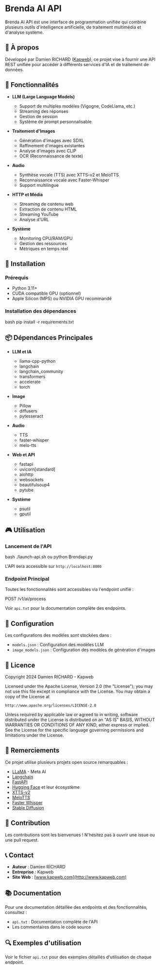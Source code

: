 # Brenda AI API

Brenda AI API est une interface de programmation unifiée qui combine plusieurs outils d'intelligence artificielle, de traitement multimédia et d'analyse système.

## 🎯 À propos

Développé par Damien RICHARD ([Kapweb](http://www.kapweb.com)), ce projet vise à fournir une API REST unifiée pour accéder à différents services d'IA et de traitement de données.

## 🌟 Fonctionnalités

- **LLM (Large Language Models)**
  - Support de multiples modèles (Vigogne, CodeLlama, etc.)
  - Streaming des réponses
  - Gestion de session
  - Système de prompt personnalisable

- **Traitement d'Images**
  - Génération d'images avec SDXL
  - Raffinement d'images existantes
  - Analyse d'images avec CLIP
  - OCR (Reconnaissance de texte)

- **Audio**
  - Synthèse vocale (TTS) avec XTTS-v2 et MeloTTS
  - Reconnaissance vocale avec Faster-Whisper
  - Support multilingue

- **HTTP et Média**
  - Streaming de contenu web
  - Extraction de contenu HTML
  - Streaming YouTube
  - Analyse d'URL

- **Système**
  - Monitoring CPU/RAM/GPU
  - Gestion des ressources
  - Métriques en temps réel

## 🚀 Installation

### Prérequis

- Python 3.11+
- CUDA compatible GPU (optionnel)
- Apple Silicon (MPS) ou NVIDIA GPU recommandé

### Installation des dépendances
bash
pip install -r requirements.txt


## 📦 Dépendances Principales

- **LLM et IA**
  - llama-cpp-python
  - langchain
  - langchain_community
  - transformers
  - accelerate
  - torch

- **Image**
  - Pillow
  - diffusers
  - pytesseract

- **Audio**
  - TTS
  - faster-whisper
  - melo-tts

- **Web et API**
  - fastapi
  - uvicorn[standard]
  - aiohttp
  - websockets
  - beautifulsoup4
  - pytube

- **Système**
  - psutil
  - gputil

## 🎮 Utilisation

### Lancement de l'API
bash
./launch-api.sh
ou
python Brendapi.py

L'API sera accessible sur `http://localhost:8000`

### Endpoint Principal

Toutes les fonctionnalités sont accessibles via l'endpoint unifié :

POST /v1/ai/process

Voir `api.txt` pour la documentation complète des endpoints.

## 🔧 Configuration

Les configurations des modèles sont stockées dans :
- `models.json` : Configuration des modèles LLM
- `image_models.json` : Configuration des modèles de génération d'images

## 📝 Licence

Copyright 2024 Damien RICHARD - Kapweb

Licensed under the Apache License, Version 2.0 (the "License");
you may not use this file except in compliance with the License.
You may obtain a copy of the License at

    http://www.apache.org/licenses/LICENSE-2.0

Unless required by applicable law or agreed to in writing, software
distributed under the License is distributed on an "AS IS" BASIS,
WITHOUT WARRANTIES OR CONDITIONS OF ANY KIND, either express or implied.
See the License for the specific language governing permissions and
limitations under the License.

## 🙏 Remerciements

Ce projet utilise plusieurs projets open source remarquables :

- [LLaMA](https://github.com/facebookresearch/llama) - Meta AI
- [Langchain](https://github.com/hwchase17/langchain)
- [FastAPI](https://fastapi.tiangolo.com/)
- [Hugging Face](https://huggingface.co/) et leur écosystème
- [XTTS-v2](https://github.com/coqui-ai/TTS)
- [MeloTTS](https://github.com/myshell-ai/MeloTTS)
- [Faster Whisper](https://github.com/guillaumekln/faster-whisper)
- [Stable Diffusion](https://stability.ai/)

## 🤝 Contribution

Les contributions sont les bienvenues ! N'hésitez pas à ouvrir une issue ou une pull request.

## 📞 Contact

- **Auteur** : Damien RICHARD
- **Entreprise** : Kapweb
- **Site Web** : [www.kapweb.com](http://www.kapweb.com)

## 📚 Documentation

Pour une documentation détaillée des endpoints et des fonctionnalités, consultez :
- `api.txt` : Documentation complète de l'API
- Les commentaires dans le code source

## 🔍 Exemples d'utilisation

Voir le fichier `api.txt` pour des exemples détaillés d'utilisation de chaque endpoint.